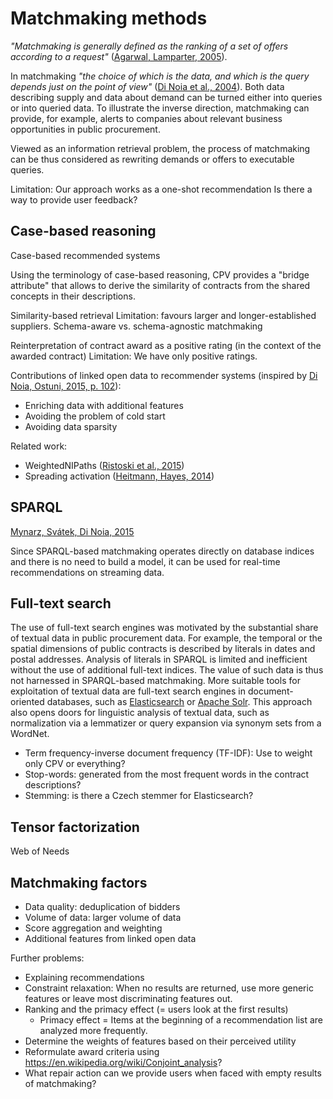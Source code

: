 # Matchmaking methods

*"Matchmaking is generally defined as the ranking of a set of offers according to a request"* ([Agarwal, Lamparter, 2005](#Agarwal2005)).

In matchmaking *"the choice of which is the data, and which is the query depends just on the point of view"* ([Di Noia et al., 2004](#DiNoia2004)).
Both data describing supply and data about demand can be turned either into queries or into queried data.
To illustrate the inverse direction, matchmaking can provide, for example, alerts to companies about relevant business opportunities in public procurement. 

Viewed as an information retrieval problem, the process of matchmaking can be thus considered as rewriting demands or offers to executable queries.

Limitation: Our approach works as a one-shot recommendation
Is there a way to provide user feedback?

## Case-based reasoning

Case-based recommended systems

Using the terminology of case-based reasoning, CPV provides a "bridge attribute" that allows to derive the       similarity of contracts from the shared concepts in their descriptions.

Similarity-based retrieval
Limitation: favours larger and longer-established suppliers. <!-- An opportunity to normalize by the bidder's age from ARES? -->
Schema-aware vs. schema-agnostic matchmaking

Reinterpretation of contract award as a positive rating (in the context of the awarded contract)
Limitation: We have only positive ratings.

<!--
Formalization of the methods should be provided.
We can start with a definition of the key entities involved in the matchmaking task.
-->

<!--
Implementation note:
If bidder was not awarded any tender, find similar bidders via their description in ARES.
If bidder's description is not found in ARES, an ad hoc request is issued to the ARES API to fetch its description and run it through ETL.

Describe aggregation functions used to compute match score.
-->

Contributions of linked open data to recommender systems (inspired by [Di Noia, Ostuni, 2015, p. 102](#DiNoia2015)):

* Enriching data with additional features
* Avoiding the problem of cold start
* Avoiding data sparsity

Related work:

* WeightedNIPaths ([Ristoski et al., 2015](#Ristoski2015))
* Spreading activation ([Heitmann, Hayes, 2014](#Heitmann2014))

<!--
Learning to rank
-->

## SPARQL

[Mynarz, Svátek, Di Noia, 2015](#Mynarz2015)

Since SPARQL-based matchmaking operates directly on database indices and there is no need to build a model, it can be used for real-time recommendations on streaming data.

## Full-text search

The use of full-text search engines was motivated by the substantial share of textual data in public procurement data.
For example, the temporal or the spatial dimensions of public contracts is described by literals in dates and postal addresses.
Analysis of literals in SPARQL is limited and inefficient without the use of additional full-text indices.
The value of such data is thus not harnessed in SPARQL-based matchmaking.
More suitable tools for exploitation of textual data are full-text search engines in document-oriented databases, such as [Elasticsearch](https://www.elastic.co/products/elasticsearch) or [Apache Solr](http://lucene.apache.org/solr).
This approach also opens doors for linguistic analysis of textual data, such as normalization via a lemmatizer or query expansion via synonym sets from a WordNet.

<!--
Try the SIREn extension for Elasticsearch or stick with vanilla Elasticsearch?
SIREn allows to index deeply nested data.
-->

* Term frequency-inverse document frequency (TF-IDF): Use to weight only CPV or everything?
* Stop-words: generated from the most frequent words in the contract descriptions?
* Stemming: is there a Czech stemmer for Elasticsearch?

## Tensor factorization

Web of Needs

<!--
Hybrid approaches combining multiple methods
- E.g., re-ranking
-->

## Matchmaking factors

* Data quality: deduplication of bidders
* Volume of data: larger volume of data
* Score aggregation and weighting
* Additional features from linked open data

<!--
TODO: Try to run matchmaking over data in <http://pproc.unizar.es:8890/sparql>.
-->

<!--
* Now-defunct bidders should be filtered out.
* Match score can be normalized by the bidders age (now() - dcterms:issued).
* Contracts with more tenders (`pc:numberOfTenders`) can be scored as more telling, since the bidder won in greater competition.
* Contracts with open procedures can be also scored as more telling.
-->

<!--
Try hybrid methods?
-->

Further problems:

* Explaining recommendations <!-- To achieve transparency of matchmaking results. -->
* Constraint relaxation: When no results are returned, use more generic features or leave most discriminating features out.
* Ranking and the primacy effect (= users look at the first results)
  * Primacy effect = Items at the beginning of a recommendation list are analyzed more frequently.
* Determine the weights of features based on their perceived utility
* Reformulate award criteria using <https://en.wikipedia.org/wiki/Conjoint_analysis>?
* What repair action can we provide users when faced with empty results of matchmaking?

<!-- TODO: Add a diagram showing the technology stack involved in the matchmaker. -->
